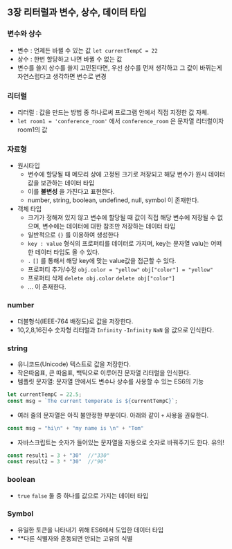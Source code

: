 ## 3장 리터럴과 변수, 상수, 데이터 타입



### 변수와 상수

- 변수 : 언제든 바뀔 수 있는 값 `let currentTempC = 22`
- 상수 : 한번 할당하고 나면 바뀔 수 없는 값
- 변수를 쓸지 상수를 쓸지 고민된다면, 우선 상수를 먼저 생각하고 그 값이 바뀌는게 자연스럽다고 생각하면 변수로 변경



### 리터럴

- 리터럴 : 값을 만드는 방법 중 하나로써 프로그램 안에서 직접 지정한 값 자체.
- `let room1 = 'conference_room'` 에서 `conference_room` 은 문자열 리터럴이자 room1의 값



### 자료형

- 원시타입
  - 변수에 할당될 때 메모리 상에 고정된 크기로 저장되고 해당 변수가 원시 데이터 값을 보관하는 데이터 타입
  - 이를 **불변성** 을 가진다고 표현한다.
  - number, string, boolean, undefined, null, symbol 이 존재한다.
- 객체 타입
  - 크기가 정해져 있지 않고 변수에 할당될 때 값이 직접 해당 변수에 저장될 수 없으며, 변수에는 데이터에 대한 참조만 저장하는 데이터 타입
  - 일반적으로 `{}` 를 이용하여 생성한다
  - `key : value` 형식의 프로퍼티를 데이터로 가지며, key는 문자열 valu는 어떠한 데이터 타입도 올 수 있다.
  - `.` `[]` 를 통해서 해당 key에 맞는 value값을 접근할 수 있다.
  - 프로퍼티 추가/수정 `obj.color = "yellow"`  `obj["color"] = "yellow"`
  - 프로퍼티 삭제 `delete obj.color` `delete obj["color"]`
  - ... 이 존재한다.



### number

- 더블형식(IEEE-764 배정도)로 값을 저장한다.
- 10,2,8,16진수 숫자형 리터럴과 `Infinity` `-Infinity` `NaN` 을 값으로 인식한다.



### string

- 유니코드(Unicode) 텍스트로 값을 저장한다.
- 작은따옴표, 큰 따옴표, 백틱으로 이루어진 문자열 리터럴을 인식한다.
- 템플릿 문자열: 문자열 안에서도 변수나 상수를 사용할 수 있는 ES6의 기능

```js
let currentTempC = 22.5;
const msg = `The current temperate is ${currentTempC}`;
```

- 여러 줄의 문자열은 아직 불안정한 부분이다. 아래와 같이 `+` 사용을 권유한다.

```js
const msg = "hi\n" + "my name is \n" + "Tom"
```

- 자바스크립트는 숫자가 들어있는 문자열을 자동으로 숫자로 바꿔주기도 한다. 유의!

```js
const result1 = 3 + "30"  //"330"
const result2 = 3 * "30"  //"90"
```



### boolean

- `true` `false` 둘 중 하나를 값으로 가지는 데이터 타입



### Symbol

- 유일한 토큰을 나타내기 위해 ES6에서 도입한 데이터 타입
- **다른 식별자와 혼동되면 안되는 고유의 식별